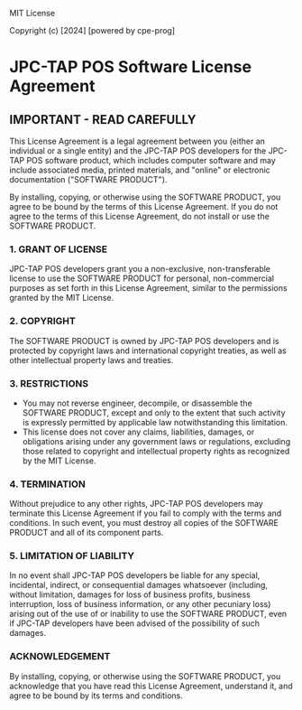 MIT License

Copyright (c) [2024] [powered by cpe-prog]

# JPC-TAP POS Software License Agreement

## IMPORTANT - READ CAREFULLY

This License Agreement is a legal agreement between you (either an individual or a single entity) and the JPC-TAP POS developers for the JPC-TAP POS software product, which includes computer software and may include associated media, printed materials, and "online" or electronic documentation ("SOFTWARE PRODUCT").

By installing, copying, or otherwise using the SOFTWARE PRODUCT, you agree to be bound by the terms of this License Agreement. If you do not agree to the terms of this License Agreement, do not install or use the SOFTWARE PRODUCT.

### 1. GRANT OF LICENSE

JPC-TAP POS developers grant you a non-exclusive, non-transferable license to use the SOFTWARE PRODUCT for personal, non-commercial purposes as set forth in this License Agreement, similar to the permissions granted by the MIT License.

### 2. COPYRIGHT

The SOFTWARE PRODUCT is owned by JPC-TAP POS developers and is protected by copyright laws and international copyright treaties, as well as other intellectual property laws and treaties.

### 3. RESTRICTIONS

- You may not reverse engineer, decompile, or disassemble the SOFTWARE PRODUCT, except and only to the extent that such activity is expressly permitted by applicable law notwithstanding this limitation.
- This license does not cover any claims, liabilities, damages, or obligations arising under any government laws or regulations, excluding those related to copyright and intellectual property rights as recognized by the MIT License.

### 4. TERMINATION

Without prejudice to any other rights, JPC-TAP POS developers may terminate this License Agreement if you fail to comply with the terms and conditions. In such event, you must destroy all copies of the SOFTWARE PRODUCT and all of its component parts.

### 5. LIMITATION OF LIABILITY

In no event shall JPC-TAP POS developers be liable for any special, incidental, indirect, or consequential damages whatsoever (including, without limitation, damages for loss of business profits, business interruption, loss of business information, or any other pecuniary loss) arising out of the use of or inability to use the SOFTWARE PRODUCT, even if JPC-TAP developers have been advised of the possibility of such damages.

### ACKNOWLEDGEMENT

By installing, copying, or otherwise using the SOFTWARE PRODUCT, you acknowledge that you have read this License Agreement, understand it, and agree to be bound by its terms and conditions.

